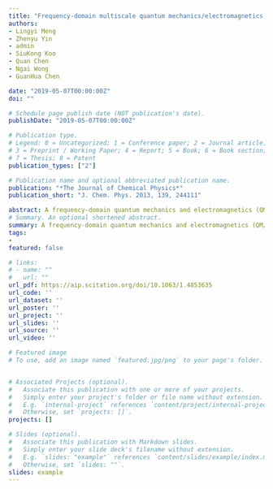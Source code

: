 ```yaml
---
title: "Frequency-domain multiscale quantum mechanics/electromagnetics simulation method"
authors:
- Lingyi Meng
- Zhenyu Yin
- admin
- SiuKong Koo
- Quan Chen
- Ngai Wong
- GuanHua Chen

date: "2019-05-07T00:00:00Z"
doi: ""

# Schedule page publish date (NOT publication's date).
publishDate: "2019-05-07T00:00:00Z"

# Publication type.
# Legend: 0 = Uncategorized; 1 = Conference paper; 2 = Journal article;
# 3 = Preprint / Working Paper; 4 = Report; 5 = Book; 6 = Book section;
# 7 = Thesis; 8 = Patent
publication_types: ["2"]

# Publication name and optional abbreviated publication name.
publication: "*The Journal of Chemical Physics*"
publication_short: "J. Chem. Phys. 2013, 139, 244111"

abstract: A frequency-domain quantum mechanics and electromagnetics (QM/EM) method is developed. Compared with the time-domain QM/EM method [Meng et al., J. Chem. Theory Comput. 8, 1190–1199 (2012)], the newly developed frequency-domain QM/EM method could effectively capture the dynamic properties of electronic devices over a broader range of operating frequencies. The system is divided into QM and EM regions and solved in a self-consistent manner via updating the boundary conditions at the QM and EM interface. The calculated potential distributions and current densities at the interface are taken as the boundary conditions for the QM and EM calculations, respectively, which facilitate the information exchange between the QM and EM calculations and ensure that the potential, charge, and current distributions are continuous across the QM/EM interface. Via Fourier transformation, the dynamic admittance calculated from the time-domain and frequency-domain QM/EM methods is compared for a carbon nanotube based molecular device.
# Summary. An optional shortened abstract.
summary: A frequency-domain quantum mechanics and electromagnetics (QM/EM) method is developed. Compared with the time-domain QM/EM method [Meng et al., J. Chem. Theory Comput. 8, 1190–1199 (2012)], the newly developed frequency-domain QM/EM method could effectively capture the dynamic properties of electronic devices over a broader range of operating frequencies. The system is divided into QM and EM regions and solved in a self-consistent manner via updating the boundary conditions at the QM and EM interface. The calculated potential distributions and current densities at the interface are taken as the boundary conditions for the QM and EM calculations, respectively, which facilitate the information exchange between the QM and EM calculations and ensure that the potential, charge, and current distributions are continuous across the QM/EM interface. Via Fourier transformation, the dynamic admittance calculated from the time-domain and frequency-domain QM/EM methods is compared for a carbon nanotube based molecular device.
tags:
-
featured: false

# links:
# - name: ""
#   url: ""
url_pdf: https://aip.scitation.org/doi/10.1063/1.4853635
url_code: ''
url_dataset: ''
url_poster: ''
url_project: ''
url_slides: ''
url_source: ''
url_video: ''

# Featured image
# To use, add an image named `featured.jpg/png` to your page's folder. 


# Associated Projects (optional).
#   Associate this publication with one or more of your projects.
#   Simply enter your project's folder or file name without extension.
#   E.g. `internal-project` references `content/project/internal-project/index.md`.
#   Otherwise, set `projects: []`.
projects: []

# Slides (optional).
#   Associate this publication with Markdown slides.
#   Simply enter your slide deck's filename without extension.
#   E.g. `slides: "example"` references `content/slides/example/index.md`.
#   Otherwise, set `slides: ""`.
slides: example
---
```



